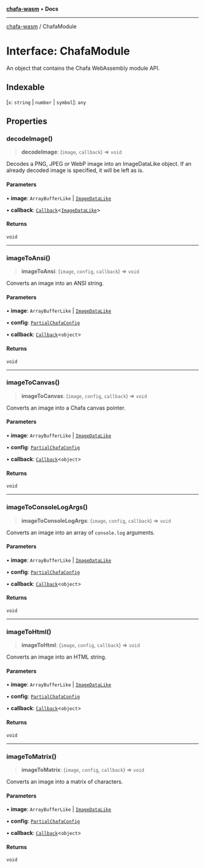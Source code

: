[**chafa-wasm**](../README.md) • **Docs**

***

[chafa-wasm](../README.md) / ChafaModule

# Interface: ChafaModule

An object that contains the Chafa WebAssembly module API.

## Indexable

 \[`x`: `string` \| `number` \| `symbol`\]: `any`

## Properties

### decodeImage()

> **decodeImage**: (`image`, `callback`) => `void`

Decodes a PNG, JPEG or WebP image into an ImageDataLike object.
If an already decoded image is specified, it will be left as is.

#### Parameters

• **image**: `ArrayBufferLike` \| [`ImageDataLike`](../type-aliases/ImageDataLike.md)

• **callback**: [`Callback`](../type-aliases/Callback.md)\<[`ImageDataLike`](../type-aliases/ImageDataLike.md)\>

#### Returns

`void`

***

### imageToAnsi()

> **imageToAnsi**: (`image`, `config`, `callback`) => `void`

Converts an image into an ANSI string.

#### Parameters

• **image**: `ArrayBufferLike` \| [`ImageDataLike`](../type-aliases/ImageDataLike.md)

• **config**: [`PartialChafaConfig`](../type-aliases/PartialChafaConfig.md)

• **callback**: [`Callback`](../type-aliases/Callback.md)\<`object`\>

#### Returns

`void`

***

### imageToCanvas()

> **imageToCanvas**: (`image`, `config`, `callback`) => `void`

Converts an image into a Chafa canvas pointer.

#### Parameters

• **image**: `ArrayBufferLike` \| [`ImageDataLike`](../type-aliases/ImageDataLike.md)

• **config**: [`PartialChafaConfig`](../type-aliases/PartialChafaConfig.md)

• **callback**: [`Callback`](../type-aliases/Callback.md)\<`object`\>

#### Returns

`void`

***

### imageToConsoleLogArgs()

> **imageToConsoleLogArgs**: (`image`, `config`, `callback`) => `void`

Converts an image into an array of `console.log` arguments.

#### Parameters

• **image**: `ArrayBufferLike` \| [`ImageDataLike`](../type-aliases/ImageDataLike.md)

• **config**: [`PartialChafaConfig`](../type-aliases/PartialChafaConfig.md)

• **callback**: [`Callback`](../type-aliases/Callback.md)\<`object`\>

#### Returns

`void`

***

### imageToHtml()

> **imageToHtml**: (`image`, `config`, `callback`) => `void`

Converts an image into an HTML string.

#### Parameters

• **image**: `ArrayBufferLike` \| [`ImageDataLike`](../type-aliases/ImageDataLike.md)

• **config**: [`PartialChafaConfig`](../type-aliases/PartialChafaConfig.md)

• **callback**: [`Callback`](../type-aliases/Callback.md)\<`object`\>

#### Returns

`void`

***

### imageToMatrix()

> **imageToMatrix**: (`image`, `config`, `callback`) => `void`

Converts an image into a matrix of characters.

#### Parameters

• **image**: `ArrayBufferLike` \| [`ImageDataLike`](../type-aliases/ImageDataLike.md)

• **config**: [`PartialChafaConfig`](../type-aliases/PartialChafaConfig.md)

• **callback**: [`Callback`](../type-aliases/Callback.md)\<`object`\>

#### Returns

`void`
